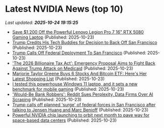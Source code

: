 # Latest NVIDIA News (top 10)
_Last updated: **2025-10-24 19:15:25**_

- [Save $1,200 Off the Powerful Lenovo Legion Pro 7 16" RTX 5080 Gaming Laptop](https://www.ign.com/articles/save-1200-off-the-powerful-lenovo-legion-pro-7-16-rtx-5080-gaming-laptop) (Published: 2025-10-23)
- [Trump Credits His Tech Buddies for Decision to Back Off San Francisco](https://newrepublic.com/post/202195/trump-troops-san-francisco) (Published: 2025-10-23)
- [Trump Calls Off Federal Deployment To San Francisco](https://www.huffpost.com/entry/trump-federal-deployment-san-francisco_n_68f917cbe4b0d0ec549c85bf) (Published: 2025-10-23)
- ['The 2026 Billionaire Tax Act': Emergency Proposal Aims to Fight Back Against Trump Attack on Medicaid](https://www.commondreams.org/news/california-billionaire-tax-initiative) (Published: 2025-10-23)
- [Marjorie Taylor Greene Buys 6 Stocks And Bitcoin ETF: Here's Her Latest Shopping List](https://finance.yahoo.com/news/marjorie-taylor-greene-buys-6-183107845.html) (Published: 2025-10-23)
- [I tested this powerhouse Windows 11 laptop, and it sets a new benchmark for mobile gaming](https://www.zdnet.com/article/i-tested-this-powerhouse-windows-11-laptop-and-it-sets-a-new-benchmark-for-mobile-gaming/) (Published: 2025-10-23)
- ['Would-Be Bank Robbers': Reddit Sues Perplexity, Data Firms Over AI Scraping](https://www.cnet.com/tech/services-and-software/would-be-bank-robbers-reddit-sues-perplexity-data-firms-over-ai-scraping/) (Published: 2025-10-23)
- [Trump calls off planned 'surge' of federal forces in San Francisco after talking to Jensen Huang and Marc Benioff](https://www.businessinsider.com/trump-san-francisco-federal-troops-jensen-huang-marc-benioff-2025-10) (Published: 2025-10-23)
- [Powerful NVIDIA chip launching to orbit next month to pave way for space-based data centers](https://www.space.com/technology/nvidia-gpu-heads-to-space-starcloud-1) (Published: 2025-10-23)

